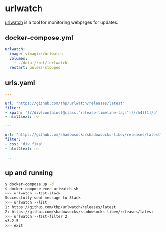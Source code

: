 urlwatch
========

[urlwatch][1] is a tool for monitoring webpages for updates.

## docker-compose.yml

```yaml
urlwatch:
  image: vimagick/urlwatch
  volumes:
    - ./data:/root/.urlwatch
  restart: unless-stopped
```

## urls.yaml

```yaml
---

url: "https://github.com/thp/urlwatch/releases/latest"
filter:
- xpath: '(//div[contains(@class,"release-timeline-tags")]//h4)[1]/a'
- html2text: re

---

url: "https://github.com/shadowsocks/shadowsocks-libev/releases/latest"
filter:
- css: 'div.f1>a'
- html2text: re

...
```

## up and running

```bash
$ docker-compose up -d
$ docker-compose exec urlwatch sh
>>> urlwatch --test-slack
Successfully sent message to Slack
>>> urlwatch --list
1: https://github.com/thp/urlwatch/releases/latest
2: https://github.com/shadowsocks/shadowsocks-libev/releases/latest
>>> urlwatch --test-filter 2
v3.2.5
>>> exit
```

[1]: https://thp.io/2008/urlwatch/
